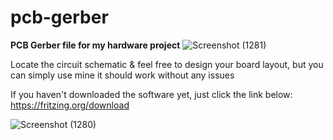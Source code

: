 # pcb-gerber
<b>PCB Gerber file for my hardware project</b>
![Screenshot (1281)](https://github.com/user-attachments/assets/0112081f-f0ea-4e78-8b5b-2abcbbf385c9)

Locate the circuit schematic & feel free to design your board layout, but you can simply use mine it should work without any issues

If you haven't downloaded the software yet, just click the link below:
https://fritzing.org/download

![Screenshot (1280)](https://github.com/user-attachments/assets/35b5e97f-01dc-4709-8bb1-376bfa41dd34)
